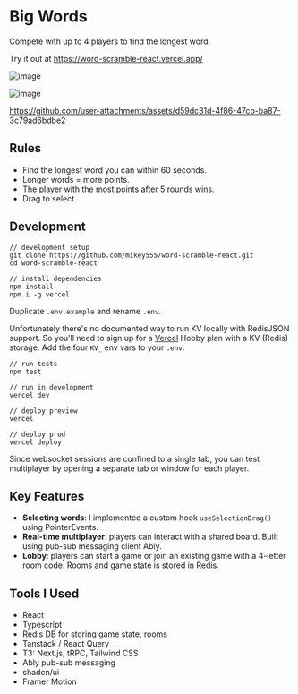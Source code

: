 # Big Words

Compete with up to 4 players to find the longest word.

Try it out at https://word-scramble-react.vercel.app/

![image](https://github.com/user-attachments/assets/bff974b6-b4f0-4566-a50a-bb1d2869c88d)

![image](https://github.com/user-attachments/assets/335d82b6-2351-4046-bbb0-fd152fa11e99)

https://github.com/user-attachments/assets/d59dc31d-4f86-47cb-ba87-3c79ad6bdbe2

## Rules
<ul>
  <li>Find the longest word you can within 60 seconds.</li>
  <li>Longer words = more points.</li>
  <li>The player with the most points after 5 rounds wins.</li>
  <li>Drag to select.</li>
</ul>

## Development
```
// development setup
git clone https://github.com/mikey555/word-scramble-react.git
cd word-scramble-react

// install dependencies
npm install
npm i -g vercel
```
Duplicate `.env.example` and rename `.env`.

Unfortunately there's no documented way to run KV locally with RedisJSON support.
So you'll need to sign up for a [Vercel](https://vercel.com/) Hobby plan with a KV (Redis) storage. Add the four `KV_` env vars to your `.env`.

```
// run tests
npm test

// run in development
vercel dev

// deploy preview
vercel

// deploy prod
vercel deploy
```
Since websocket sessions are confined to a single tab, you can test multiplayer by opening a separate tab or window for each player.

## Key Features
- **Selecting words**: I implemented a custom hook `useSelectionDrag()` using PointerEvents.
- **Real-time multiplayer**: players can interact with a shared board. Built using pub-sub messaging client Ably.
- **Lobby**: players can start a game or join an existing game with a 4-letter room code. Rooms and game state is stored in Redis.

## Tools I Used
- React
- Typescript
- Redis DB for storing game state, rooms
- Tanstack / React Query
- T3: Next.js, tRPC, Tailwind CSS
- Ably pub-sub messaging
- shadcn/ui
- Framer Motion
